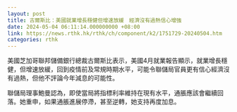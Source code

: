 ```yaml
---
layout: post
title: 古爾斯比：美國就業增長穩健但增速放緩　經濟沒有過熱信心增強
date: 2024-05-04 06:11:14.000000000 +08:00
link: https://news.rthk.hk/rthk/ch/component/k2/1751729-20240504.htm
categories: rthk
---
```


美國芝加哥聯邦儲備銀行總裁古爾斯比表示，美國4月就業報告顯示，就業增長穩健，但增速放緩，回到疫情前及常規時期水平，可能令聯儲局官員更有信心經濟沒有過熱，但他不評論今年減息的可能性。

聯儲局理事鮑曼認為，即使當局將指標利率維持在現有水平，通脹應該會繼續回落。她重申，如果通脹進展停滯，甚至逆轉，她支持再度加息。
